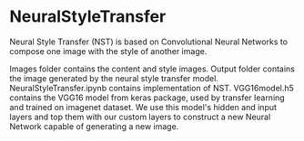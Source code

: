 # NeuralStyleTransfer
Neural Style Transfer (NST) is based on Convolutional Neural Networks to compose one image with the style of another image.

Images folder contains the content and style images.
Output folder contains the image generated by the neural style transfer model.
NeuralStyleTransfer.ipynb contains implementation of NST.
VGG16model.h5 contains the VGG16 model from keras package, used by transfer learning and trained on imagenet dataset.
We use this model's hidden and input layers and top them with our custom layers to construct a new Neural Network capable of generating a new image.
